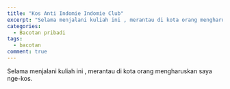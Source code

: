 ```yaml
---
title: "Kos Anti Indomie Indomie Club"
excerpt: "Selama menjalani kuliah ini , merantau di kota orang mengharuskan saya nge-kos"
categories:
  - Bacotan pribadi
tags:
  - bacotan
comment: true
---
```

Selama menjalani kuliah ini , merantau di kota orang mengharuskan saya nge-kos.
